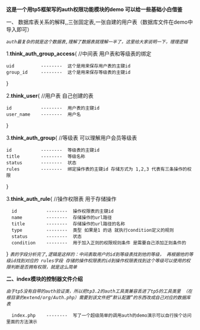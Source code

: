 **这是一个用tp5框架写的auth权限功能模块的demo 可以给一些基础小白借鉴**


一、 数据库表关系的解释,,三张固定表,一张自建的用户表（数据库文件在demo中导入即可）

_`auth最复杂的就是这个数据表,理解了数据表就理解一半了，这里给大家说明一下，理理逻辑`_


1.**think_auth_group_access**{ //中间表  用户表和等级表的绑定

    uid          --------  这个是用来保存用户表的主键id
    group_id     --------  这个是用来保存等级表的主键id
    
}



2.**think_user**{ //用户表 自己创建的表

    id           --------  用户表的主键id
    user_name    --------  用户名
}


3.**think_auth_group**{  //等级表 可以理解用户会员等级表

    id           --------  等级表的主键id
    title        --------  等级名称
    status       --------  状态
    rules        --------  绑定操作表的主键id 存储方式为 1,2,3 代表有三条操作的权限
    
}

3.**think_auth_rule**{ //操作权限表 用于存储操作
    
      id           --------  操作权限表的主键id
      name         --------  存储操作的url路径
      title        --------  存储操作的url路径的名称
      type         --------  类型 如果是1 的话 就执行condition定义的规则
      status       --------  状态
      condition    --------  用于加入正则的权限规则条件 是需要自己添加正则条件的

}
_`表的字段分析完了,逻辑是这样的：中间表取用户的id到等级表找到他的等级，
再根据他的等级id找到对应的 rules字段 存储的操作权限表的id到操作权限表找到这个等级可以使用的权限判断是否拥有权限，就是这么简单`_










**二、index模块的控制器文件介绍**

_`由于tp5没有自带的auth验证类，所以把tp3.2的auth工具类兼容丢进了tp5的工具类里
（在根目录的extend/org/Auth.php）需要到该文件把“默认配置”的东西改成自己对应的数据库表`_


      index.php    --------  写了一个超级简单的调用auth的demo演示可以自行挨个访问里面的方法演示
     
